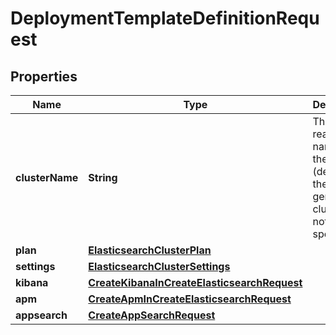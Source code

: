 # DeploymentTemplateDefinitionRequest

## Properties
Name | Type | Description | Notes
------------ | ------------- | ------------- | -------------
**clusterName** | **String** | The human readable name for the cluster (defaults to the generated cluster id if not specified) |  [optional]
**plan** | [**ElasticsearchClusterPlan**](ElasticsearchClusterPlan.md) |  | 
**settings** | [**ElasticsearchClusterSettings**](ElasticsearchClusterSettings.md) |  |  [optional]
**kibana** | [**CreateKibanaInCreateElasticsearchRequest**](CreateKibanaInCreateElasticsearchRequest.md) |  |  [optional]
**apm** | [**CreateApmInCreateElasticsearchRequest**](CreateApmInCreateElasticsearchRequest.md) |  |  [optional]
**appsearch** | [**CreateAppSearchRequest**](CreateAppSearchRequest.md) |  |  [optional]
